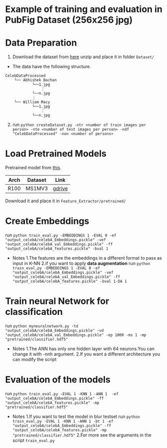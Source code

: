 ﻿# Example of training and evaluation in PubFig Dataset (256x256 jpg)



# Data Preparation
1. Download the dataset from [here](https://www.kaggle.com/datasets/kaustubhchaudhari/pubfig-dataset-256x256-jpg)
unzip and place it in folder `Dataset/`
- The data  have the following structure.
```
CelebDataProcessed
    └── Abhishek Bachan
            └──1.jpg
                ⋮
            └──n.jpg
            ⋮
    └── William Macy                                                                                  
            └──1.jpg
                ⋮
            └──n.jpg                                                                             
```
2. run
    `python createDataset.py -ntr <number of train images per person> -nte <number of test images per person> -ndf "CelebDataProcessed" -non <number of persons>`

# Load Pretrained Models
Pretrained model from [this](https://github.com/mk-minchul/AdaFace).

| Arch | Dataset    | Link                                                                                         |
|------|------------|----------------------------------------------------------------------------------------------|
| R100 | MS1MV3     | [gdrive](https://drive.google.com/file/d/1hRI8YhlfTx2YMzyDwsqLTOxbyFVOqpSI/view?usp=sharing) |

Download it and place it in `Feature_Extractor/pretrained/`

# Create Embeddings
run 
  `python train_eval.py -EMBEDDINGS 1 -EVAL 0 -ef "output_celebA/celebA_Embeddings.pickle" -vef "output_celebA/celebA_val_Embeddings.pickle" -ff "output_celebA/celebA_features.pickle" -bval 1`
- Notes
  1.The features are the embeddings in a different format to pass as input in K-NN
  2.if you want to apply **data augmentation** run
  `python train_eval.py -EMBEDDINGS 1 -EVAL 0 -ef "output_celebA/celebA_Embeddings.pickle" -vef "output_celebA/celebA_val_Embeddings.pickle" -ff "output_celebA/celebA_features.pickle" -bval 1-DA 1`

# Train neural Network for classification
run
  `python myneuralnetwork.py -td "output_celebA/celebA_Embeddings.pickle" -vd "output_celebA/celebA_val_Embeddings.pickle" -ep 1000 -ms 1 -mp "pretrained/classifier.hdf5"`
- Notes
  1.The ANN has only one hidden layer with 64 neurons.You can change it with -nnh <Number of Neurons> argument.
  2.If you want a different architecture you can modify the script 

# Evaluation of the models
run
  `python train_eval.py -EVAL 1 -KNN 1 -ANN 1  -ef "output_celebA/celebA_Embeddings.pickle" -ff "output_celebA/celebA_features.pickle" -mp "pretrained/classifier.hdf5"`
- Notes
  1.If you want to test the model in blur testset run
  `python train_eval.py -EVAL 1 -KNN 1 -ANN 1 -bt 1 -ef "output_celebA/celebA_Embeddings.pickle" -ff "output_celebA/celebA_features.pickle" -mp "pretrained/classifier.hdf5"`
  2.For more see the arguments in the script `train_eval.py`



